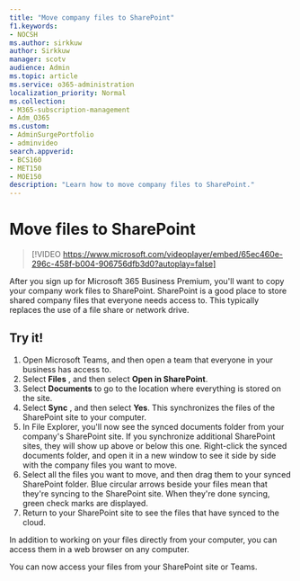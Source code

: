 ```yaml
---
title: "Move company files to SharePoint"
f1.keywords:
- NOCSH
ms.author: sirkkuw
author: Sirkkuw
manager: scotv
audience: Admin
ms.topic: article
ms.service: o365-administration
localization_priority: Normal
ms.collection: 
- M365-subscription-management 
- Adm_O365
ms.custom: 
- AdminSurgePortfolio
- adminvideo
search.appverid:
- BCS160
- MET150
- MOE150
description: "Learn how to move company files to SharePoint."
---
```

# Move files to SharePoint

> [!VIDEO https://www.microsoft.com/videoplayer/embed/65ec460e-296c-458f-b004-906756dfb3d0?autoplay=false]

After you sign up for Microsoft 365 Business Premium, you&#39;ll want to copy your company work files to SharePoint. SharePoint is a good place to store shared company files that everyone needs access to. This typically replaces the use of a file share or network drive.

## Try it!

1. Open Microsoft Teams, and then open a team that everyone in your business has access to.
2. Select  **Files** , and then select  **Open in SharePoint**.
3. Select  **Documents** to go to the location where everything is stored on the site.
4. Select  **Sync** , and then select  **Yes**. This synchronizes the files of the SharePoint site to your computer.
5. In File Explorer, you&#39;ll now see the synced documents folder from your company&#39;s SharePoint site. If you synchronize additional SharePoint sites, they will show up above or below this one. Right-click the synced documents folder, and open it in a new window to see it side by side with the company files you want to move.
6. Select all the files you want to move, and then drag them to your synced SharePoint folder. Blue circular arrows beside your files mean that they&#39;re syncing to the SharePoint site. When they&#39;re done syncing, green check marks are displayed.
7. Return to your SharePoint site to see the files that have synced to the cloud.

In addition to working on your files directly from your computer, you can access them in a web browser on any computer.

You can now access your files from your SharePoint site or Teams.